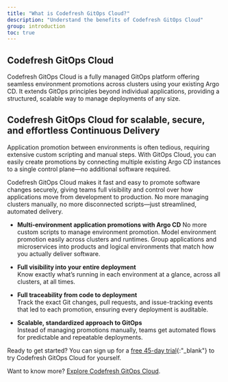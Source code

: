 ```yaml
---
title: "What is Codefresh GitOps Cloud?"
description: "Understand the benefits of Codefresh GitOps Cloud"
group: introduction
toc: true
---
```


## Codefresh GitOps Cloud
Codefresh GitOps Cloud is a fully managed GitOps platform offering seamless environment promotions across clusters using your existing Argo CD. It extends GitOps principles beyond individual applications, providing a structured, scalable way to manage deployments of any size. 

## Codefresh GitOps Cloud for scalable, secure, and effortless Continuous Delivery
Application promotion between environments is often tedious, requiring extensive custom scripting and manual steps. With GitOps Cloud, you can easily create promotions by connecting multiple existing Argo CD instances to a single control plane—no additional software required.

Codefresh GitOps Cloud makes it fast and easy to promote software changes securely, giving teams full visibility and control over how applications move from development to production. No more managing clusters manually, no more disconnected scripts—just streamlined, automated delivery.

* **Multi-environment application promotions with Argo CD**
  No more custom scripts to manage environment promotion. Model environment promotion easily across clusters and runtimes. Group applications and microservices into products and logical environments that match how you actually deliver software.

* **Full visibility into your entire deployment**  
  Know exactly what’s running in each environment at a glance, across all clusters, at all times.

* **Full traceability from code to deployment**  
  Track the exact Git changes, pull requests, and issue-tracking events that led to each promotion, ensuring every deployment is auditable.

* **Scalable, standardized approach to GitOps**  
  Instead of managing promotions manually, teams get automated flows for predictable and repeatable deployments.

Ready to get started? You can sign up for a [free 45-day trial](https://codefresh.io/codefresh-signup/){:"\_blank"} to try Codefresh GitOps Cloud for yourself. 

Want to know more? [Explore Codefresh GitOps Cloud]({{site.baseurl}}/docs/argohub/introduction/explore-gitops-cloud-features/).